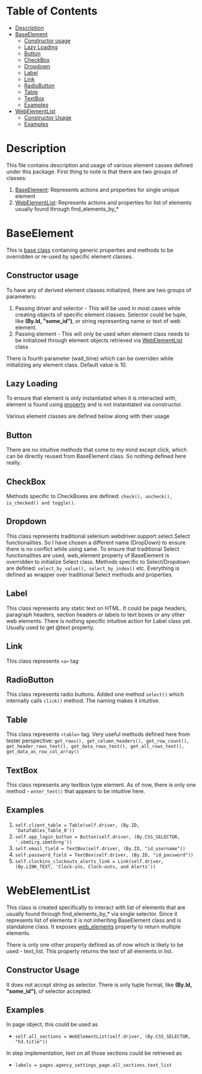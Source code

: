 # Table of Contents
- [Description](#description)
- [BaseElement](#baseelement)
    * [Constructor usage](#constructor-usage)
    * [Lazy Loading](#lazy-loading)
    * [Button](#button)
    * [CheckBox](#checkbox)
    * [Dropdown](#dropdown)
    * [Label](#label)
    * [Link](#link)
    * [RadioButton](#radiobutton)
    * [Table](#table)
    * [TextBox](#textbox)
    * [Examples](#examples)
- [WebElementList](#webelementlist)
    * [Constructor Usage](#constructor-usage)
    * [Examples](#examples)

# Description
This file contains description and usage of various element casses defined under this package. First thing to note is that there are two groups of classes:
1. [BaseElement](base_element.py): Represents actions and properties for single unique element
2. [WebElementList](web_element_list.py): Represents actions and properties for list of elements usually found through find_elements_by_*

# BaseElement
This is [base class](base_element.py) containing generic properties and methods to be overridden or re-used by specific element classes. 

## Constructor usage
To have any of derived element classes initialized, there are two groups of parameters:
1. Passing driver and selector - This will be used in most cases while creating objects of specific element classes. 
Selector could be tuple, like **(By.Id, "some_id")**, or string representing name or text of web element. 
2. Passing element - This will only be used when element class needs to be initialized through element objects retrieved via [WebElementList](web_element_list.py) class

There is fourth parameter (wait_time) which can be overriden while initializing any element class. Default value is 10.

## Lazy Loading
To ensure that element is only instantiated when it is interacted with, element is found using [property](base_element.py#L36) and is not instantiated via constructor. 

Various element classes are defined below along with their usage

## Button
There are no intuitive methods that come to my mind except click, which can be directly reused from BaseElement class. So nothing defined here really.

## CheckBox
Methods specific to CheckBoxes are defined: `check(), uncheck(), is_checked() and toggle()`. 

## Dropdown
This class represents traditional selenium.webdriver.support.select.Select functionalities. So I have chosen a different name (DropDown) to ensure there is no conflict while using same. To ensure that traditional Select functionalities are used, web_element property of BaseElement is overridden to initialize Select class. 
Methods specific to Select/Dropdown are defined: `select_by_value(), select_by_index()` etc. Everything is defined as wrapper over traditional Select methods and properties. 

## Label
This class represents any static text on HTML. It could be page headers, paragraph headers, section headers or labels to text boxes or any other web elements. There is nothing specific intuitive action for Label class yet. Usually used to get @text property.

## Link
This class represents `<a>` tag

## RadioButton
This class represents radio buttons. Added one method `select()` which internally calls `click()` method. The naming makes it intuitive.

## Table
This class represents `<table>` tag. Very useful methods defined here from tester perspective: `get_rows(), get_column_headers(), get_row_count(), get_header_rows_text(), get_data_rows_text(), get_all_rows_text(), get_data_as_row_col_array()`

## TextBox
This class represents any textbox type element. As of now, there is only one method - `enter_text()` that appears to be intuitive here. 

## Examples
1. `self.client_table = Table(self.driver, (By.ID, 'DataTables_Table_0'))`
2. `self.app_login_button = Button(self.driver, (By.CSS_SELECTOR, '.sbmtLrg.sbmtOrng'))`
3. `self.email_field = TextBox(self.driver, (By.ID, "id_username"))`
4. `self.password_field = TextBox(self.driver, (By.ID, "id_password"))`
5. `self.clockins_clockouts_alerts_link = Link(self.driver, (By.LINK_TEXT, 'Clock-ins, Clock-outs, and Alerts'))`

# WebElementList
This class is created specifically to interact with list of elements that are usually found through find_elements_by_* via single selector. Since it represents list of elements it is not inheriting BaseElement class and is standalone class. It exposes [web_elements](web_element.py#L36) property to return multiple elements.

There is only one other property defined as of now which is likely to be used - text_list. This property returns the text of all elements in list.

## Constructor Usage
It does not accept string as selector. There is only tuple format, like **(By.Id, "some_id")**, of selector accepted.

## Examples
In page object, this could be used as
* `self.all_sections = WebElementList(self.driver, (By.CSS_SELECTOR, "h3.title"))`

In step implementation, text on all those sections could be retrieved as
* `labels = pages.agency_settings_page.all_sections.text_list`